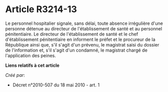 # Article R3214-13

Le personnel hospitalier signale, sans délai, toute absence irrégulière d'une personne détenue au directeur de
l'établissement de santé et au personnel pénitentiaire. Le directeur de l'établissement de santé et le chef d'établissement
pénitentiaire en informent le préfet et le procureur de la République ainsi que, s'il s'agit d'un prévenu, le magistrat saisi
du dossier de l'information et, s'il s'agit d'un condamné, le magistrat chargé de l'application des peines.

**Liens relatifs à cet article**

_Créé par_:

  - Décret n°2010-507 du 18 mai 2010 - art. 1
